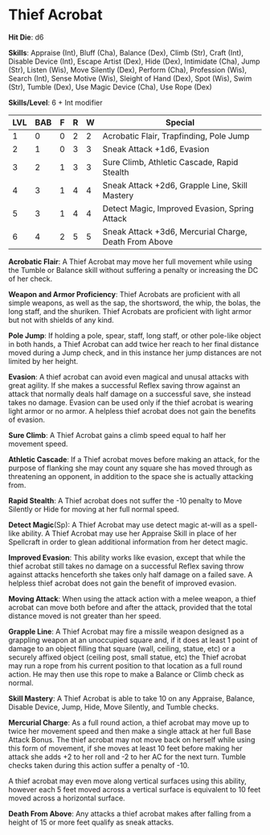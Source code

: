 # Thief Acrobat

**Hit Die**: d6

**Skills**: Appraise (Int), Bluff (Cha), Balance (Dex), Climb (Str), Craft (Int), Disable Device (Int), Escape Artist (Dex), Hide (Dex), Intimidate (Cha), Jump (Str), Listen (Wis), Move Silently (Dex), Perform (Cha), Profession (Wis), Search (Int), Sense Motive (Wis), Sleight of Hand (Dex), Spot (Wis), Swim (Str), Tumble (Dex), Use Magic Device (Cha), Use Rope (Dex)

**Skills/Level**: 6 + Int modifier

LVL | BAB | F | R | W | Special 
--- | --- | - | - | - | ------- 
1   | 0   | 0 | 2 | 2 | Acrobatic Flair, Trapfinding, Pole Jump        
2   | 1   | 0 | 3 | 3 | Sneak Attack +1d6, Evasion 
3   | 2   | 1 | 3 | 3 | Sure Climb, Athletic Cascade, Rapid Stealth
4   | 3   | 1 | 4 | 4 | Sneak Attack +2d6, Grapple Line, Skill Mastery
5   | 3   | 1 | 4 | 4 | Detect Magic, Improved Evasion, Spring Attack
6   | 4   | 2 | 5 | 5 | Sneak Attack +3d6, Mercurial Charge, Death From Above

**Acrobatic Flair**: A Thief Acrobat may move her full movement while using the Tumble or Balance skill without suffering a penalty or increasing the DC of her check.

**Weapon and Armor Proficiency**: Thief Acrobats are proficient with all simple weapons, as well as the sap, the shortsword, the whip, the bolas, the long staff, and the shuriken. Thief Acrobats are proficient with light armor but not with shields of any kind.

**Pole Jump**: If holding a pole, spear, staff, long staff, or other pole-like object in both hands, a Thief Acrobat can add twice her reach to her final distance moved during a Jump check, and in this instance her jump distances are not limited by her height.

**Evasion**: A thief acrobat can avoid even magical and unusal attacks with great agility. If she makes a successful Reflex saving throw against an attack that normally deals half damage on a successful save, she instead takes no damage. Evasion can be used only if the thief acrobat is wearing light armor or no armor. A helpless thief acrobat does not gain the benefits of evasion.

**Sure Climb**: A Thief Acrobat gains a climb speed equal to half her movement speed.

**Athletic Cascade**: If a Thief acrobat moves before making an attack, for the purpose of flanking she may count any square she has moved through as threatening an opponent, in addition to the space she is actually attacking from.

**Rapid Stealth**: A Thief acrobat does not suffer the -10 penalty to Move Silently or Hide for moving at her full normal speed.

**Detect Magic**(Sp): A Thief Acrobat may use detect magic at-will as a spell-like ability. A Thief Acrobat may use her Appraise Skill in place of her Spellcraft in order to glean additional information from her detect magic.

**Improved Evasion**: This ability works like evasion, except that while the thief acrobat still takes no damage on a successful Reflex saving throw against attacks henceforth she takes only half damage on a failed save. A helpless thief acrobat does not gain the benefit of improved evasion.

**Moving Attack**: When using the attack action with a melee weapon, a thief acrobat can move both before and after the attack, provided that the total distance moved is not greater than her speed.

**Grapple Line**: A Thief Acrobat may fire a missile weapon designed as a grappling weapon at an unoccupied square and, if it does at least 1 point of damage to an object filling that square (wall, ceiling, statue, etc) or a securely affixed object (ceiling post, small statue, etc) the Thief acrobat may run a rope from his current position to that location as a full round action. He may then use this rope to make a Balance or Climb check as normal.

**Skill Mastery**: A Thief Acrobat is able to take 10 on any Appraise, Balance, Disable Device, Jump, Hide, Move Silently, and Tumble checks. 

**Mercurial Charge**: As a full round action, a thief acrobat may move up to twice her movement speed and then make a single attack at her full Base Attack Bonus. The thief acrobat may not move back on herself while using this form of movement, if she moves at least 10 feet before making her attack she adds +2 to her roll and -2 to her AC for the next turn. Tumble checks taken during this action suffer a penalty of -10.

A thief acrobat may even move along vertical surfaces using this ability, however each 5 feet moved across a vertical surface is equivalent to 10 feet moved across a horizontal surface.

**Death From Above**: Any attacks a thief acrobat makes after falling from a height of 15 or more feet qualify as sneak attacks.